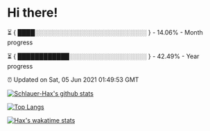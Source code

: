 # Hi there!

⏳ { ████░░░░░░░░░░░░░░░░░░░░░░░░░░ } - 14.06% - Month progress

⏳ { ████████████░░░░░░░░░░░░░░░░░░ } - 42.49% - Year progress

⏰ Updated on Sat, 05 Jun 2021 01:49:53 GMT


[![Schlauer-Hax's github stats](https://github-readme-stats.vercel.app/api?username=Schlauer-Hax&show_icons=true&theme=dark&count_private=true)](https://github.com/Schlauer-Hax)


[![Top Langs](https://github-readme-stats.vercel.app/api/top-langs/?username=Schlauer-Hax&layout=compact&theme=dark)](https://github.com/Schlauer-Hax?tab=repositories)


[![Hax's wakatime stats](https://github-readme-stats.vercel.app/api/wakatime?username=Hax&theme=dark)](https://wakatime.com/@Hax)

